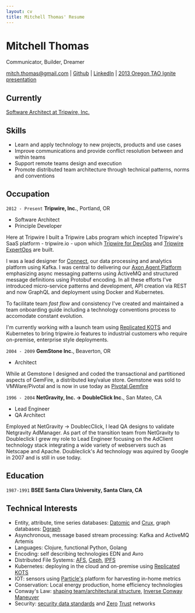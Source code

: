 ```yaml
---
layout: cv
title: Mitchell Thomas' Resume
---
```

# Mitchell Thomas
Communicator, Builder, Dreamer

<div id="webaddress">
<a href="mailto:mitch.thomas@gmail.com">mitch.thomas@gmail.com</a>
| <a href="http://github.com/MitchellJThomas">Github</a> | <a href="https://www.linkedin.com/in/mitch-thomas-7b7644/">LinkedIn</a> | <a href="https://www.youtube.com/watch?v=G2c5VY_IIU4">2013 Oregon TAO Ignite presentation</a>
</div>

## Currently
<a
href="https://www.tripwire.com/state-of-security/contributors/mitch-thomas/">Software
Architect at Tripwire, Inc.</a>

## Skills
  - Learn and apply technology to new projects, products and use cases
  - Improve communications and provide conflict resolution between and within teams
  - Support remote teams design and execution
  - Promote distributed team architecture through technical patterns, norms and conventions

## Occupation

`2012 - Present`
__Tripwire, Inc.__, Portland, OR

 - Software Architect
 - Principle Developer

Here at Tripwire I built a Tripwire Labs program which incepted Tripwire's SaaS platform -
tripwire.io - upon which <a href="https://www.tripwire.com/products/tripwire-for-devops">Tripwire for
DevOps</a> and <a
href="https://www.tripwire.com/products/tripwire-expertops">Tripwire
ExpertOps</a> are built.

I was a lead designer for <a
href="https://www.tripwire.com/products/tripwire-connect">Connect</a>,
our data processing and analytics platform using Kafka. I was central
to delivering our <a
href="https://www.tripwire.com/products/tripwire-enterprise/tripwire-axon-agent-platform-support-register/">Axon
Agent Platform</a> emphasizing async messaging patterns using ActiveMQ
and structured message definitions using Protobuf encoding. In all
these efforts I've introduced micro-service patterns and development,
API creation via REST and now GraphQL and deployment using Docker and
Kubernetes.

To facilitate team _fast flow_ and consistency I've created and
maintained a team onboarding guide including a technology conventions
process to accomodate constant evolution.

I'm currently working with a launch team using <a href="https://kots.io/">Replicated KOTS</a> and Kubernetes to bring
tripwire.io features to industrial customers who require on-premise, enterprise style deployments.

`2004 - 2009`
__GemStone Inc.__, Beaverton, OR

 - Architect

While at Gemstone I designed and coded the transactional and
partitioned aspects of GemFire, a distributed key/value store.
Gemstone was sold to VMWare/Pivotal and is now in use today as <a
href="https://www.vmware.com/products/pivotal-gemfire.html">Pivotal
Gemfire</a>

`1996 - 2004`
__NetGravity, Inc. -> DoubleClick Inc.__, San Mateo, CA

 - Lead Engineer
 - QA Architect

Employed at NetGravity -> DoublecClick, I lead QA designs to
validate Netgravity AdManager. As part of the transition team
from NetGravity to Doubleclick I grew my role to Lead Engineer focusing
on the AdClient technology stack integrating a wide variety of
webservers such as Netscape and Apache.  Doubleclick's Ad technology
was aquired by Google in 2007 and is still in use today.

## Education

`1987-1991`
__BSEE Santa Clara University, Santa Clara, CA__

## Technical Interests

- Entity, attribute, time series databases: <a
  href="https://www.datomic.com/">Datomic</a> and <a
  href="https://opencrux.com/">Crux</a>, graph databases: <a href="https://github.com/dgraph-io/dgraph">Dgraph</a>
- Asynchronous, message based stream processing: Kafka and ActiveMQ Artemis
- Languages: Clojure, functional Python, Golang
- Encoding: self describing technologies EDN and Avro
- Distributed File Systems: <a href="https://www.openafs.org/">AFS</a>, <a href="https://ceph.io/">Ceph</a>, <a href="https://www.ipfs.com/">IPFS</a>
- Kubernetes: deploying in the cloud and on-premise using <a href="https://kots.io/">Replicated KOTS</a>
- IOT: sensors using <a href="https://www.particle.io/">Particle's<a/> platform for harvesting in-home metrics
- Conservation: Local energy production, home efficiency technologies
- Conway's Law: <a href="https://teamtopologies.com/">shaping
  team/architectural structure</a>, <a
  href="https://www.thoughtworks.com/radar/techniques/inverse-conway-maneuver">Inverse Conway Maneuver</a>
- Security: <a href="https://opencybersecurityalliance.org/">security data standards</a> and <a href="https://nvlpubs.nist.gov/nistpubs/SpecialPublications/NIST.SP.800-207-draft2.pdf">Zero</a> <a href="https://www.hashicorp.com/resources/how-zero-trust-networking/">Trust</a> networks


<!-- ### Footer

Last updated: April 2020 -->
